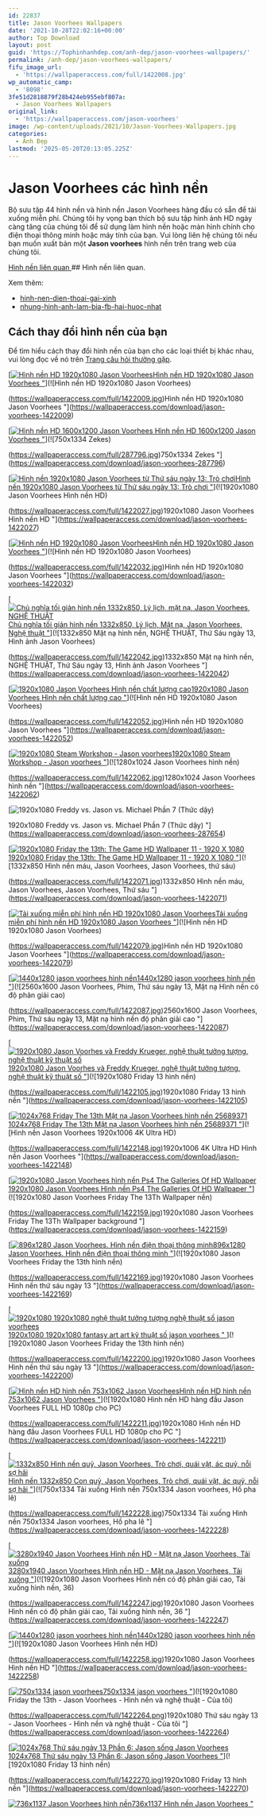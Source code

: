 ```yaml
---
id: 22837
title: Jason Voorhees Wallpapers
date: '2021-10-28T22:02:16+00:00'
author: Top Download
layout: post
guid: 'https://Tophinhanhdep.com/anh-dep/jason-voorhees-wallpapers/'
permalink: /anh-dep/jason-voorhees-wallpapers/
fifu_image_url:
  - 'https://wallpaperaccess.com/full/1422008.jpg'
wp_automatic_camp:
  - '8098'
3fe51d2818879f28b424eb955ebf807a:
  - Jason Voorhees Wallpapers
original_link:
  - 'https://wallpaperaccess.com/jason-voorhees'
image: /wp-content/uploads/2021/10/Jason-Voorhees-Wallpapers.jpg
categories:
  - Ảnh Đẹp
lastmod: '2025-05-20T20:13:05.225Z'
---
```

# Jason Voorhees các hình nền

Bộ sưu tập 44 hình nền và hình nền Jason Voorhees hàng đầu có sẵn để tải xuống miễn phí. Chúng tôi hy vọng bạn thích bộ sưu tập hình ảnh HD ngày càng tăng của chúng tôi để sử dụng làm hình nền hoặc màn hình chính cho điện thoại thông minh hoặc máy tính của bạn. Vui lòng liên hệ chúng tôi nếu bạn muốn xuất bản một **Jason voorhees** hình nền trên trang web của chúng tôi.

[Hình nền liên quan ](#related) ## Hình nền liên quan.

   
 Xem thêm:

   
- [hinh-nen-dien-thoai-gai-xinh](https://tophinhanhdep.com/hinh-nen-dep/hinh-nen-dien-thoai-gai-xinh/)
- [nhung-hinh-anh-lam-bia-fb-hai-huoc-nhat](https://tophinhanhdep.com/anh-bia/nhung-hinh-anh-lam-bia-fb-hai-huoc-nhat/)

## Cách thay đổi hình nền của bạn

Để tìm hiểu cách thay đổi hình nền của bạn cho các loại thiết bị khác nhau, vui lòng đọc về nó trên [Trang câu hỏi thường gặp](https://tophinhanhdep.com/faq/).

  
[[![Hình nền HD 1920x1080 Jason Voorhees](https://wallpaperaccess.com/full/1422008.jpg)Hình nền HD 1920x1080 Jason Voorhees "](https://wallpaperaccess.com/download/jason-voorhees-1422008)](![Hình nền HD 1920x1080 Jason Voorhees)

(https://wallpaperaccess.com/full/1422009.jpg)Hình nền HD 1920x1080 Jason Voorhees "](https://wallpaperaccess.com/download/jason-voorhees-1422009)

[[![Hình nền HD 1600x1200 Jason Voorhees](https://wallpaperaccess.com/full/242001.jpg) Hình nền HD 1600x1200 Jason Voorhees "](https://wallpaperaccess.com/download/jason-voorhees-242001)](![750x1334 Zekes)

(https://wallpaperaccess.com/full/287796.jpg)750x1334 Zekes "](https://wallpaperaccess.com/download/jason-voorhees-287796)

[[![Hình nền 1920x1080 Jason Voorhees từ Thứ sáu ngày 13: Trò chơi](https://wallpaperaccess.com/full/1422013.jpg)Hình nền 1920x1080 Jason Voorhees từ Thứ sáu ngày 13: Trò chơi "](https://wallpaperaccess.com/download/jason-voorhees-1422013)](![1920x1080 Jason Voorhees Hình nền HD)

(https://wallpaperaccess.com/full/1422027.jpg)1920x1080 Jason Voorhees Hình nền HD "](https://wallpaperaccess.com/download/jason-voorhees-1422027)

[[![Hình nền HD 1920x1080 Jason Voorhees](https://wallpaperaccess.com/full/241951.jpg)Hình nền HD 1920x1080 Jason Voorhees "](https://wallpaperaccess.com/download/jason-voorhees-241951)](![Hình nền HD 1920x1080 Jason Voorhees)

(https://wallpaperaccess.com/full/1422032.jpg)Hình nền HD 1920x1080 Jason Voorhees "](https://wallpaperaccess.com/download/jason-voorhees-1422032)

[[![Chủ nghĩa tối giản hình nền 1332x850, Lý lịch, mặt nạ, Jason Voorhees, NGHỆ THUẬT](https://wallpaperaccess.com/full/1422035.jpg)Chủ nghĩa tối giản hình nền 1332x850, Lý lịch, Mặt nạ, Jason Voorhees, Nghệ thuật "](https://wallpaperaccess.com/download/jason-voorhees-1422035)](![1332x850 Mặt nạ hình nền, NGHỆ THUẬT, Thứ Sáu ngày 13, Hình ảnh Jason Voorhees)

(https://wallpaperaccess.com/full/1422042.jpg)1332x850 Mặt nạ hình nền, NGHỆ THUẬT, Thứ Sáu ngày 13, Hình ảnh Jason Voorhees "](https://wallpaperaccess.com/download/jason-voorhees-1422042)

[[![1920x1080 Jason Voorhees Hình nền chất lượng cao](https://wallpaperaccess.com/full/1422050.jpg)1920x1080 Jason Voorhees Hình nền chất lượng cao "](https://wallpaperaccess.com/download/jason-voorhees-1422050)](![Hình nền HD 1920x1080 Jason Voorhees)

(https://wallpaperaccess.com/full/1422052.jpg)Hình nền HD 1920x1080 Jason Voorhees "](https://wallpaperaccess.com/download/jason-voorhees-1422052)

[[![1920x1080 Steam Workshop - Jason voorhees](https://wallpaperaccess.com/full/1422055.jpg)1920x1080 Steam Workshop - Jason voorhees "](https://wallpaperaccess.com/download/jason-voorhees-1422055)](![1280x1024 Jason Voorhees hình nền)

(https://wallpaperaccess.com/full/1422062.jpg)1280x1024 Jason Voorhees hình nền "](https://wallpaperaccess.com/download/jason-voorhees-1422062)

[![1920x1080 Freddy vs. Jason vs. Michael Phần 7 (Thức dậy)](https://wallpaperaccess.com/full/287654.jpg)

1920x1080 Freddy vs. Jason vs. Michael Phần 7 (Thức dậy) "](https://wallpaperaccess.com/download/jason-voorhees-287654)

[[![1920x1080 Friday the 13th: The Game HD Wallpaper 11 - 1920 X 1080](https://wallpaperaccess.com/full/242013.jpg)1920x1080 Friday the 13th: The Game HD Wallpaper 11 - 1920 X 1080 "](https://wallpaperaccess.com/download/jason-voorhees-242013)](![1332x850 Hình nền máu, Jason Voorhees, Jason Voorhees, thứ sáu)

(https://wallpaperaccess.com/full/1422071.jpg)1332x850 Hình nền máu, Jason Voorhees, Jason Voorhees, Thứ sáu "](https://wallpaperaccess.com/download/jason-voorhees-1422071)

[[![Tải xuống miễn phí hình nền HD 1920x1080 Jason Voorhees](https://wallpaperaccess.com/full/1422077.jpg)Tải xuống miễn phí hình nền HD 1920x1080 Jason Voorhees "](https://wallpaperaccess.com/download/jason-voorhees-1422077)](![Hình nền HD 1920x1080 Jason Voorhees)

(https://wallpaperaccess.com/full/1422079.jpg)Hình nền HD 1920x1080 Jason Voorhees "](https://wallpaperaccess.com/download/jason-voorhees-1422079)

[[![1440x1280 jason voorhees hình nền](https://wallpaperaccess.com/full/1422083.jpg)1440x1280 jason voorhees hình nền "](https://wallpaperaccess.com/download/jason-voorhees-1422083)](![2560x1600 Jason Voorhees, Phim, Thứ sáu ngày 13, Mặt nạ Hình nền có độ phân giải cao)

(https://wallpaperaccess.com/full/1422087.jpg)2560x1600 Jason Voorhees, Phim, Thứ sáu ngày 13, Mặt nạ hình nền độ phân giải cao "](https://wallpaperaccess.com/download/jason-voorhees-1422087)

[[![1920x1080 Jason Voorhes và Freddy Krueger, nghệ thuật tưởng tượng, nghệ thuật kỹ thuật số](https://wallpaperaccess.com/full/1422097.jpg)1920x1080 Jason Voorhes và Freddy Krueger, nghệ thuật tưởng tượng, nghệ thuật kỹ thuật số "](https://wallpaperaccess.com/download/jason-voorhees-1422097)](![1920x1080 Friday 13 hình nền)

(https://wallpaperaccess.com/full/1422105.jpg)1920x1080 Friday 13 hình nền "](https://wallpaperaccess.com/download/jason-voorhees-1422105)

[[![1024x768 Friday The 13th Mặt nạ Jason Voorhees hình nền 25689371](https://wallpaperaccess.com/full/1422141.jpg)1024x768 Friday The 13th Mặt nạ Jason Voorhees hình nền 25689371 "](https://wallpaperaccess.com/download/jason-voorhees-1422141)](![Hình nền Jason Voorhees 1920x1006 4K Ultra HD)

(https://wallpaperaccess.com/full/1422148.jpg)1920x1006 4K Ultra HD Hình nền Jason Voorhees "](https://wallpaperaccess.com/download/jason-voorhees-1422148)

[[![1920x1080 Jason Voorhees hình nền Ps4 The Galleries Of HD Wallpaper](https://wallpaperaccess.com/full/1422152.jpg)1920x1080 Jason Voorhees Hình nền Ps4 The Galleries Of HD Wallpaper "](https://wallpaperaccess.com/download/jason-voorhees-1422152)](![1920x1080 Jason Voorhees Friday The 13Th Wallpaper nền)

(https://wallpaperaccess.com/full/1422159.jpg)1920x1080 Jason Voorhees Friday The 13Th Wallpaper background "](https://wallpaperaccess.com/download/jason-voorhees-1422159)

[[![896x1280 Jason Voorhees.  Hình nền điện thoại thông minh](https://wallpaperaccess.com/full/1422166.jpg)896x1280 Jason Voorhees. Hình nền điện thoại thông minh "](https://wallpaperaccess.com/download/jason-voorhees-1422166)](![1920x1080 Jason Voorhees Friday the 13th hình nền)

(https://wallpaperaccess.com/full/1422169.jpg)1920x1080 Jason Voorhees Hình nền thứ sáu ngày 13 "](https://wallpaperaccess.com/download/jason-voorhees-1422169)

[[![1920x1080 1920x1080 nghệ thuật tưởng tượng nghệ thuật số jason voorhees](https://wallpaperaccess.com/full/1422175.jpg)1920x1080 1920x1080 fantasy art art kỹ thuật số jason voorhees " ](https://wallpaperaccess.com/download/jason-voorhees-1422175)](![1920x1080 Jason Voorhees Friday the 13th hình nền)

(https://wallpaperaccess.com/full/1422200.jpg)1920x1080 Jason Voorhees Hình nền thứ sáu ngày 13 "](https://wallpaperaccess.com/download/jason-voorhees-1422200)

[[![Hình nền HD hình nền 753x1062 Jason Voorhees](https://wallpaperaccess.com/full/1422205.jpg)Hình nền HD hình nền 753x1062 Jason Voorhees "](https://wallpaperaccess.com/download/jason-voorhees-1422205)](![1920x1080 Hình nền HD hàng đầu Jason Voorhees FULL HD 1080p cho PC)

(https://wallpaperaccess.com/full/1422211.jpg)1920x1080 Hình nền HD hàng đầu Jason Voorhees FULL HD 1080p cho PC "](https://wallpaperaccess.com/download/jason-voorhees-1422211)

[[![1332x850 Hình nền quỷ, Jason Voorhees, Trò chơi, quái vật, ác quỷ, nỗi sợ hãi](https://wallpaperaccess.com/full/1422222.jpg)Hình nền 1332x850 Con quỷ, Jason Voorhees, Trò chơi, quái vật, ác quỷ, nỗi sợ hãi "](https://wallpaperaccess.com/download/jason-voorhees-1422222)](![750x1334 Tải xuống Hình nền 750x1334 Jason voorhees, Hồ pha lê)

(https://wallpaperaccess.com/full/1422228.jpg)750x1334 Tải xuống Hình nền 750x1334 Jason voorhees, Hồ pha lê "](https://wallpaperaccess.com/download/jason-voorhees-1422228)

[[![3280x1940 Jason Voorhees Hình nền HD - Mặt nạ Jason Voorhees, Tải xuống](https://wallpaperaccess.com/full/1422242.jpg)3280x1940 Jason Voorhees Hình nền HD - Mặt nạ Jason Voorhees, Tải xuống "](https://wallpaperaccess.com/download/jason-voorhees-1422242)](![1920x1080 Jason Voorhees Hình nền có độ phân giải cao, Tải xuống hình nền, 36)

(https://wallpaperaccess.com/full/1422247.jpg)1920x1080 Jason Voorhees Hình nền có độ phân giải cao, Tải xuống hình nền, 36 "](https://wallpaperaccess.com/download/jason-voorhees-1422247)

[[![1440x1280 jason voorhees hình nền](https://wallpaperaccess.com/full/1422256.jpg)1440x1280 jason voorhees hình nền "](https://wallpaperaccess.com/download/jason-voorhees-1422256)](![1920x1080 Jason Voorhees Hình nền HD)

(https://wallpaperaccess.com/full/1422258.jpg)1920x1080 Jason Voorhees Hình nền HD "](https://wallpaperaccess.com/download/jason-voorhees-1422258)

[[![750x1334 jason voorhees](https://wallpaperaccess.com/full/1422263.jpg)750x1334 jason voorhees "](https://wallpaperaccess.com/download/jason-voorhees-1422263)](![1920x1080 Friday the 13th - Jason Voorhees - Hình nền và nghệ thuật - Của tôi)

(https://wallpaperaccess.com/full/1422264.png)1920x1080 Thứ sáu ngày 13 - Jason Voorhees - Hình nền và nghệ thuật - Của tôi "](https://wallpaperaccess.com/download/jason-voorhees-1422264)

[[![1024x768 Thứ sáu ngày 13 Phần 6: Jason sống Jason Voorhees](https://wallpaperaccess.com/full/1422265.jpg)1024x768 Thứ sáu ngày 13 Phần 6: Jason sống Jason Voorhees "](https://wallpaperaccess.com/download/jason-voorhees-1422265)](![1920x1080 Friday 13 hình nền)

(https://wallpaperaccess.com/full/1422270.jpg)1920x1080 Friday 13 hình nền "](https://wallpaperaccess.com/download/jason-voorhees-1422270)

[![736x1137 Jason Voorhees hình nền](https://wallpaperaccess.com/full/1422272.jpg)736x1137 Hình nền Jason Voorhees "](https://wallpaperaccess.com/download/jason-voorhees-1422272)
